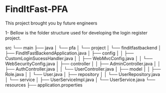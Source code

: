 # FindItFast-PFA
This project brought you by future engineers

1- Bellow is the folder structure used for developing the login register project.

src
    └── main
        ├── java
        │   └── pfa
        │       └── project
        │           └── finditfastbackend
        │               ├── FindItFastBackendApplication.java
        │               ├── config
        │               │   ├── CustomLoginSucessHandler.java
        │               │   ├── WebMvcConfig.java
        │               │   └── WebSecurityConfig.java
        │               ├── controller
        │               │   ├── AdminController.java
        │               │   ├── AuthController.java
        │               │   └── UserController.java
        │               ├── model
        │               │   ├── Role.java
        │               │   └── User.java
        │               ├── repository
        │               │   └── UserRepository.java
        │               └── service
        │                   ├── UserServiceImpl.java
        │                   └── UserService.java
        └── resources
            ├── application.properties
            
            
            
